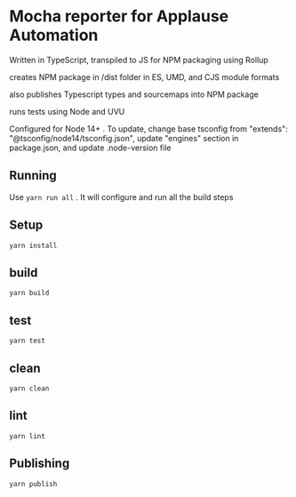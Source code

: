 
# Mocha reporter for Applause Automation

Written in TypeScript, transpiled to JS for NPM packaging using Rollup

creates NPM package in /dist folder in ES, UMD, and CJS module formats

also publishes Typescript types and sourcemaps into NPM package

runs tests using Node and UVU

Configured for Node 14+ . To update, change base tsconfig from "extends": "@tsconfig/node14/tsconfig.json", update "engines" section in package.json, and update .node-version file

## Running

Use `yarn run all` . It will configure and run all the build steps

## Setup

`yarn install`

## build

`yarn build`

## test

`yarn test`

## clean

`yarn clean`

## lint

`yarn lint`

## Publishing

`yarn publish`
